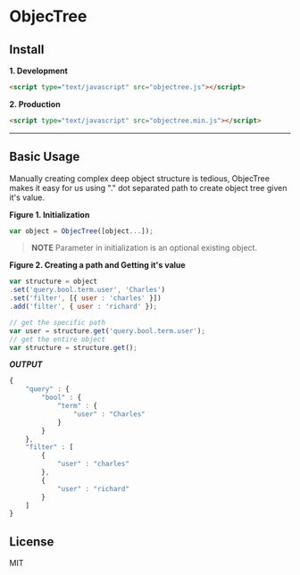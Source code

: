 ObjecTree
====

<a name="install"></a>
## Install

**1. Development**
```html
<script type="text/javascript" src="objectree.js"></script>
```

**2. Production**
```html
<script type="text/javascript" src="objectree.min.js"></script>
```

---

<a name="basic"></a>
## Basic Usage

Manually creating complex deep object structure is tedious, ObjecTree makes it easy for us using "." dot separated path to create object tree given it's value.

**Figure 1. Initialization**
```js
var object = ObjecTree([object...]);
```

>**NOTE** Parameter in initialization is an optional existing object.

**Figure 2. Creating a path and Getting it's value**
```js
var structure = object
.set('query.bool.term.user', 'Charles')
.set('filter', [{ user : 'charles' }])
.add('filter', { user : 'richard' });

// get the specific path
var user = structure.get('query.bool.term.user');
// get the entire object
var structure = structure.get();
```

***OUTPUT***
```js
{
    "query" : {
        "bool" : {
            "term" : {
                "user" : "Charles"
            }
        }
    },
    "filter" : [
        {
            "user" : "charles"
        },
        {
            "user" : "richard"
        }
    ]
}
```

<a name="license"></a>
## License
MIT